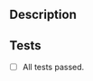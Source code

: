## Description

<!-- Explanation about your pull request, what changes you've made -->

## Tests

<!-- Ensure that all the tests passed -->
- [ ] All tests passed.
